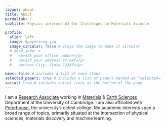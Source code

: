 ```yaml
---
layout: about
title: About
permalink: /
subtitle: Physics-informed AI for Challenges in Materials Science.

profile:
  align: left
  image: #poyentung.jpg
  image_circular: false # crops the image to make it circular
  # more_info: >
  #   <p>555 your office number</p>
  #   <p>123 your address street</p>
  #   <p>Your City, State 12345</p>

news: false # includes a list of news items
selected_papers: true # includes a list of papers marked as "selected={true}"
social: true # includes social icons at the bottom of the page
---
```


I am a [Research Associate](https://www.esc.cam.ac.uk/staff/dr-po-yen-tung) working in [Materials](https://www.emg.msm.cam.ac.uk/) & [Earth Sciences](https://www.esc.cam.ac.uk/) Department at the University of Cambridge. I am also affiliated with [Peterhouse](https://www.pet.cam.ac.uk/), the university’s oldest college. My academic interests span a broad range of topics, primarily situated at the intersection of physical sciences, materials discovery and machine learning.

<!-- I obtained my PhD in Materials Science from [Max Planck Instuitute for Sustainable Materials](https://www.mpie.de/en), where I was supervised by [Prof. Dirk Raabe](https://www.mpie.de/person/43164/2763408) and [Dr Michael Herbig](https://www.mpie.de/person/43136). My first half of PhD contres around sustainable materials, extending the lifespan of engineering materials and contributing the sustainable development of energy. -->